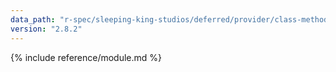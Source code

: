 ```yaml
---
data_path: "r-spec/sleeping-king-studios/deferred/provider/class-methods"
version: "2.8.2"
---
```


{% include reference/module.md %}
